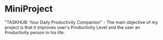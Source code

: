 # MiniProject
"TASKHUB: Your Daily Productivity Companion" - The main objective of my project is that it improves user's Productivity Level and the user an Productivity person in his life.
